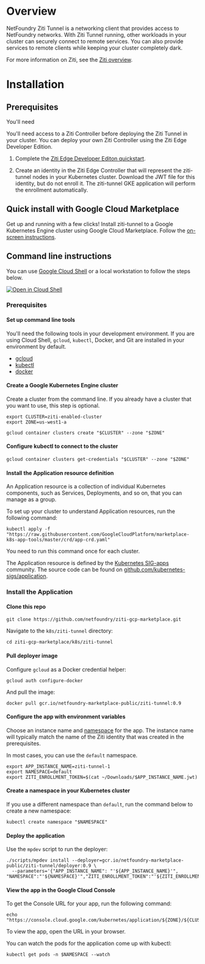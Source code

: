 # Overview

NetFoundry Ziti Tunnel is a networking client that provides access to NetFoundry networks. With Ziti Tunnel running,
other workloads in your cluster can securely connect to remote services. You can also provide services to
remote clients while keeping your cluster completely dark.

For more information on Ziti, see the [Ziti overview](https://netfoundry.github.io/ziti-doc/ziti/overview.html).

# Installation

## Prerequisites

You'll need 

You'll need access to a Ziti Controller before deploying the Ziti Tunnel in your cluster. You can
deploy your own Ziti Controller using the Ziti Edge Developer Edition.

1. Complete the [Ziti Edge Developer Editon quickstart](https://netfoundry.github.io/ziti-doc/ziti/quickstarts/networks-overview.html).

2. Create an identity in the Ziti Edge Controller that will represent the ziti-tunnel nodes in your
   Kubernetes cluster. Download the JWT file for this identity, but do not enroll it. The ziti-tunnel
   GKE application will perform the enrollment automatically.

## Quick install with Google Cloud Marketplace

Get up and running with a few clicks! Install ziti-tunnel to a Google Kubernetes
Engine cluster using Google Cloud Marketplace. Follow the
[on-screen instructions](https://console.cloud.google.com/marketplace/details/netfoundry/ziti-tunnel).

## Command line instructions

You can use [Google Cloud Shell](https://cloud.google.com/shell/) or a local
workstation to follow the steps below.

[![Open in Cloud Shell](http://gstatic.com/cloudssh/images/open-btn.svg)](https://console.cloud.google.com/cloudshell/editor?cloudshell_git_repo=https://github.com/netfoundry/ziti-gcp-marketplace&cloudshell_open_in_editor=README.md&cloudshell_working_dir=k8s/ziti-tunnel)

### Prerequisites

#### Set up command line tools

You'll need the following tools in your development environment. If you are
using Cloud Shell, `gcloud`, `kubectl`, Docker, and Git are installed in your
environment by default.

-   [gcloud](https://cloud.google.com/sdk/gcloud/)
-   [kubectl](https://kubernetes.io/docs/tasks/tools/install-kubectl/)
-   [docker](https://docs.docker.com/install/)

#### Create a Google Kubernetes Engine cluster

Create a cluster from the command line. If you already have a cluster that you
want to use, this step is optional.

```shell
export CLUSTER=ziti-enabled-cluster
export ZONE=us-west1-a

gcloud container clusters create "$CLUSTER" --zone "$ZONE"
```

#### Configure kubectl to connect to the cluster

```shell
gcloud container clusters get-credentials "$CLUSTER" --zone "$ZONE"
```

#### Install the Application resource definition

An Application resource is a collection of individual Kubernetes components,
such as Services, Deployments, and so on, that you can manage as a group.

To set up your cluster to understand Application resources, run the following
command:

```shell
kubectl apply -f "https://raw.githubusercontent.com/GoogleCloudPlatform/marketplace-k8s-app-tools/master/crd/app-crd.yaml"
```

You need to run this command once for each cluster.

The Application resource is defined by the
[Kubernetes SIG-apps](https://github.com/kubernetes/community/tree/master/sig-apps)
community. The source code can be found on
[github.com/kubernetes-sigs/application](https://github.com/kubernetes-sigs/application).

### Install the Application

#### Clone this repo

```shell
git clone https://github.com/netfoundry/ziti-gcp-marketplace.git
```

Navigate to the `k8s/ziti-tunnel` directory:

```shell
cd ziti-gcp-marketplace/k8s/ziti-tunnel
```

#### Pull deployer image

Configure `gcloud` as a Docker credential helper:

```shell
gcloud auth configure-docker
```

And pull the image:

```shell script
docker pull gcr.io/netfoundry-marketplace-public/ziti-tunnel:0.9
```

#### Configure the app with environment variables

Choose an instance name and
[namespace](https://kubernetes.io/docs/concepts/overview/working-with-objects/namespaces/)
for the app. The instance name will typically match the name of the Ziti identity that
was created in the prerequisites.
 
In most cases, you can use the `default` namespace.

```shell
export APP_INSTANCE_NAME=ziti-tunnel-1
export NAMESPACE=default
export ZITI_ENROLLMENT_TOKEN=$(cat ~/Downloads/$APP_INSTANCE_NAME.jwt)
```

#### Create a namespace in your Kubernetes cluster

If you use a different namespace than `default`, run the command below to create
a new namespace:

```shell
kubectl create namespace "$NAMESPACE"
```

#### Deploy the application

Use the `mpdev` script to run the deployer:

```shell
./scripts/mpdev install --deployer=gcr.io/netfoundry-marketplace-public/ziti-tunnel/deployer:0.9 \
  --parameters='{"APP_INSTANCE_NAME": "'${APP_INSTANCE_NAME}'", "NAMESPACE":"'${NAMESPACE}'","ZITI_ENROLLMENT_TOKEN":"'${ZITI_ENROLLMENT_TOKEN}'"}'
```

#### View the app in the Google Cloud Console

To get the Console URL for your app, run the following command:

```shell
echo "https://console.cloud.google.com/kubernetes/application/${ZONE}/${CLUSTER}/${NAMESPACE}/${APP_INSTANCE_NAME}"
```

To view the app, open the URL in your browser.

You can watch the pods for the application come up with kubectl:

```shell
kubectl get pods -n $NAMESPACE --watch
```
